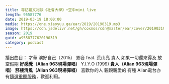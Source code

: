 ```yaml
---
title: 專訪羅文裕談《社會大學》+空中mini live
length: 95587776
date: 2019-03-19 18:00:00
media: https://one.xiaoyuu.ga/ear/2019/20190319.mp3
image: https://cdn.jsdelivr.net/gh/coxmos/cdn@master/ear/cover/20190319.jpeg
season: 2019
guid: a9558777620190319
category: podcast
---
```


播出曲目：
才華
演好自己（2015）
鄉音 feat. 荒山亮
貴人
如果一切還來得及
放空假期
<strong>好感覺（Alian 963現場彈唱）
</strong>Y.I.Y.O (1999)
<strong>貴人（Alian 963現場彈唱）
菸樓清風（Alian 963現場彈唱）</strong>
喜歡你的人
親親親愛的
有種
Alian電台亦有<a href="http://alian963.ipcf.org.tw/programs_view.php">隨選重聽服務</a>，歡迎利用。


